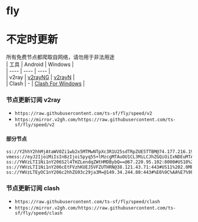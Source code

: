 # fly
# 不定时更新
所有免费节点都爬取自网络，请勿用于非法用途  
|  工具  | Android  | Windows  |  
|  ----  | ----   | ----  |  
| v2ray  | [v2rayNG](https://github.com/2dust/v2rayNG/releases) | [v2rayN](https://github.com/2dust/v2rayN/releases) |  
| Clash  | - | [Clash For Windows](https://github.com/2dust/clashN/releases) | 
  
### 节点更新订阅  v2ray
- `https://raw.githubusercontent.com/ts-sf/fly/speed/v2`  
- `https://mirror.v2gh.com/https://raw.githubusercontent.com/ts-sf/fly/speed/v2`  

#### 部分节点  
``` 
ss://Y2hhY2hhMjAtaWV0Zi1wb2x5MTMwNTpXc3R1U25sdTRpZUE5TTBM@74.177.216.193:443#%E6%9C%AA%E7%9F%A529%2020.6MB%2Fs
vmess://eyJ2IjoiMiIsInBzIjoi5pyq55+lMzcgMTAuOU1CL3MiLCJhZGQiOiIxNDEuMTAxLjEyMS44OCIsInBvcnQiOiIyMDUzIiwiaWQiOiIzODFjYjZkMS02YWQ0LTQ5MDktODQ5NC1iOGQ3ODZjZjc4Y2UiLCJhaWQiOiIwIiwic2N5IjoiYXV0byIsIm5ldCI6IndzIiwidHlwZSI6IiIsImhvc3QiOiIxNzQ5OTY4ODExLnNwZWVkLm5sYmJhY3ZiLmNjY3AuZnJlZWZseS5wcC51YSIsInBhdGgiOiIvIiwidGxzIjoidGxzIiwic25pIjoiMTc0OTk2ODgxMS5zcGVlZC5ubGJiYWN2Yi5jY2NwLmZyZWVmbHkucHAudWEiLCJ0ZXN0X25hbWUiOiIzNyJ9
ss://YWVzLTI1Ni1nY206S2l4THZLendqZWtHMDBybQ==@67.220.95.102:8000#US10%201.7MB%2Fs
ss://YWVzLTI1Ni1nY206cEtFVzhKUEJ5VFZUTHRN@38.121.43.71:443#US11%202.0MB%2Fs
ss://YWVzLTEyOC1nY206c2hhZG93c29ja3M=@149.34.244.80:443#%E6%9C%AA%E7%9F%A553%2015.3MB%2Fs
```
### 节点更新订阅  clash
- `https://raw.githubusercontent.com/ts-sf/fly/speed/clash`  
- `https://mirror.v2gh.com/https://raw.githubusercontent.com/ts-sf/fly/speed/clash`  


